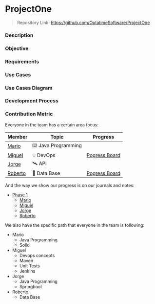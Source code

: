 # ProjectOne
> Repository Link: https://github.com/OutatimeSoftware/ProjectOne

### Description

### Objective

### Requirements

### Use Cases

### Use Cases Diagram

### Development Process

### Contribution Metric 

Everyone in the team has a certain area focus:

| Member                                       | Topic              | Progress                                                                                   |
| -------------------------------------------- | ------------------ | ------------------------------------------------------------------------------------------ |
| [Mario](https://github.com/MarioJChanZurita) | ⌨️ Java Programming |                                                                                            |
| [Miguel](https://github.com/MiguelRAvila)    | 💡 DevOps           | [Pogress Board](https://github.com/OutatimeSoftware/ProjectOne/projects/1?fullscreen=true) |
| [Jorge](https://github.com/imreyesjorge)     | 🛰️ API              |                                                                                            |
| [Roberto](https://github.com/Apoquinto)      | 💽 Data Base        | [Pogress Board](https://github.com/OutatimeSoftware/ProjectOne/projects/3?fullscreen=true) |

And the way we show our progress is on our journals and notes:

-   [Phase 1](https://github.com/OutatimeSoftware/ProjectOne/tree/main/Docs/Phase%201)
    -   [Mario](https://github.com/OutatimeSoftware/ProjectOne/tree/main/Docs/Phase%201/Mario)
    -   [Miguel](https://github.com/OutatimeSoftware/ProjectOne/tree/main/Docs/Phase%201/Miguel)
    -   [Jorge](https://github.com/OutatimeSoftware/ProjectOne/tree/main/Docs/Phase%201/Jorge)
    -   [Roberto](https://github.com/OutatimeSoftware/ProjectOne/tree/main/Docs/Phase%201/Roberto)

We also have the specific path that everyone in the team is following:

- Mario
  - Java Programming
  - Solid
- Miguel
  - Devops concepts
  - Maven
  - Unit Tests
  - Jenkins
- Jorge
  - Java Programming
  - Springboot
- Roberto
  - Data Base